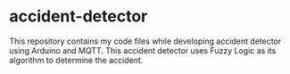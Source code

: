 # accident-detector
This repository contains my code files while developing accident detector using Arduino and MQTT. This accident detector uses Fuzzy Logic as its algorithm to determine the accident.
